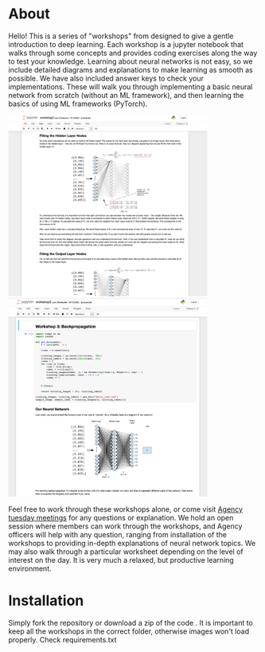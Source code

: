 # About

Hello! This is a series of "workshops" from designed to give a gentle introduction to deep learning. Each workshop is a jupyter notebook that walks through some concepts and provides coding exercises along the way to test your knowledge. Learning about neural networks is not easy, so we include detailed diagrams and explanations to make learning as smooth as possible. We have also included answer keys to check your implementations. These will walk you through implementing a basic neural network from scratch (without an ML framework), and then learning the basics of using ML frameworks (PyTorch).


<p float="left">
  <img src="./assets/wkshp2_preview.png" width="400">
  <img src="./assets/wkshp3_preview.png" width="400">
</p>


Feel free to work through these workshops alone, or come visit [Agency tuesday meetings](https://gtagency.github.io/) for any questions or explanation. We hold an open session where members can work through the workshops, and Agency officers will help with any question, ranging from installation of the workshops to providing in-depth explanations of neural network topics. We may also walk through a particular worksheet depending on the level of interest on the day. It is very much a relaxed, but productive learning environment.

# Installation

Simply fork the repository or download a zip of the code . It is important to keep all the workshops in the correct folder, otherwise images won't load properly.
Check requirements.txt



